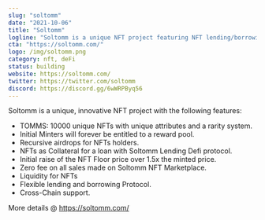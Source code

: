 ```yaml
---
slug: "soltomm"
date: "2021-10-06"
title: "Soltomm"
logline: "Soltomm is a unique NFT project featuring NFT lending/borrowing protocol and a collection of hand-drawn collectibles useable as collateral for loans."
cta: "https://soltomm.com/"
logo: /img/soltomm.png
category: nft, deFi
status: building
website: https://soltomm.com/
twitter: https://twitter.com/soltomm
discord: https://discord.gg/6wWRPByq56
---
```


Soltomm is a unique, innovative NFT project with the following features:

- TOMMS: 10000 unique NFTs with unique attributes and a rarity system.
- Initial Minters will forever be entitled to a reward pool.
- Recursive airdrops for NFTs holders.
- NFTs as Collateral for a loan with Soltomm Lending Defi protocol.
- Initial raise of the NFT Floor price over 1.5x the minted price.
- Zero fee on all sales made on Soltomm NFT Marketplace.
- Liquidity for NFTs
- Flexible lending and borrowing Protocol.
- Cross-Chain support.

More details @ https://soltomm.com/